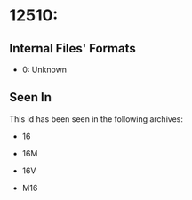 # 12510: 

## Internal Files' Formats
- 0: Unknown

## Seen In

This id has been seen in the following archives:  

- 16  

- 16M  

- 16V  

- M16  
